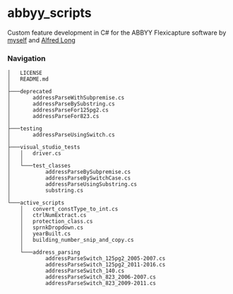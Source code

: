 # abbyy_scripts
Custom feature development in C# for the ABBYY Flexicapture software by [myself](https://github.com/jmarkman) and [Alfred Long](https://github.com/along88)

### Navigation
```
│   LICENSE
│   README.md
│
├───deprecated
│       addressParseWithSubpremise.cs
│       addressParseBySubstring.cs
│       addressParseFor125pg2.cs
│       addressParseFor823.cs
│
├───testing
│       addressParseUsingSwitch.cs
│
├───visual_studio_tests
│   │   driver.cs
│   │
│   └───test_classes
│           addressParseBySubpremise.cs
│           addressParseBySwitchCase.cs
│           addressParseUsingSubstring.cs
│           substring.cs
│
└───active_scripts
    │   convert_constType_to_int.cs
    │   ctrlNumExtract.cs
    │   protection_class.cs
    │   sprnkDropdown.cs
    │   yearBuilt.cs
    │   building_number_snip_and_copy.cs
    │
    └───address_parsing
            addressParseSwitch_125pg2_2005-2007.cs
            addressParseSwitch_125pg2_2011-2016.cs
            addressParseSwitch_140.cs
            addressParseSwitch_823_2006-2007.cs
            addressParseSwitch_823_2009-2011.cs
```